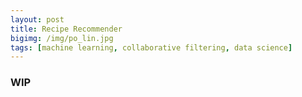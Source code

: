 ```yaml
---
layout: post
title: Recipe Recommender
bigimg: /img/po_lin.jpg
tags: [machine learning, collaborative filtering, data science]
---
```

### WIP
